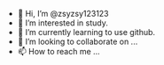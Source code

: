- 👋 Hi, I’m @zsyzsy123123
- 👀 I’m interested in study.
- 🌱 I’m currently learning to use github.
- 💞️ I’m looking to collaborate on ...
- 📫 How to reach me ...

<!---
zsyzsy123123/zsyzsy123123 is a ✨ special ✨ repository because its `README.md` (this file) appears on your GitHub profile.
You can click the Preview link to take a look at your changes.
--->
